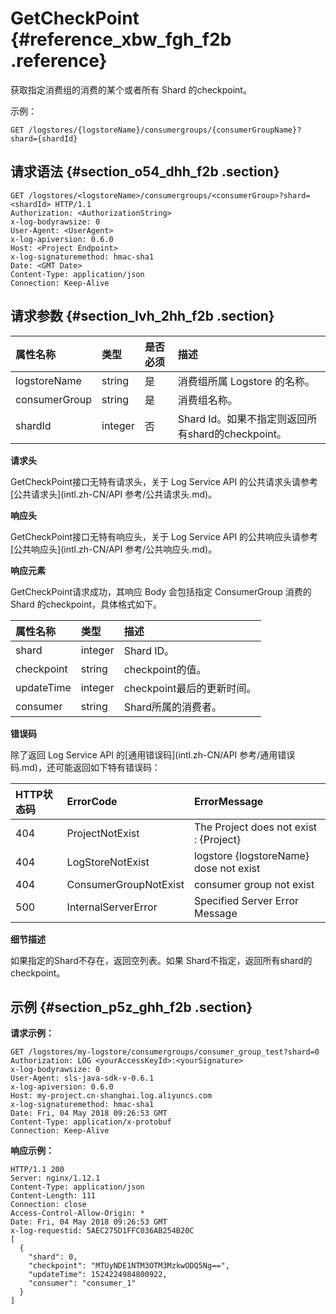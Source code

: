 # GetCheckPoint {#reference_xbw_fgh_f2b .reference}

获取指定消费组的消费的某个或者所有 Shard 的checkpoint。

示例：

```
GET /logstores/{logstoreName}/consumergroups/{consumerGroupName}?shard={shardId}
```

## 请求语法 {#section_o54_dhh_f2b .section}

```
GET /logstores/<logstoreName>/consumergroups/<consumerGroup>?shard=<shardId> HTTP/1.1
Authorization: <AuthorizationString> 
x-log-bodyrawsize: 0
User-Agent: <UserAgent>
x-log-apiversion: 0.6.0
Host: <Project Endpoint>
x-log-signaturemethod: hmac-sha1
Date: <GMT Date>
Content-Type: application/json
Connection: Keep-Alive
```

## 请求参数 {#section_lvh_2hh_f2b .section}

|属性名称|类型|是否必须|描述|
|:---|:-|:---|:-|
|logstoreName|string|是|消费组所属 Logstore 的名称。|
|consumerGroup|string|是|消费组名称。|
|shardId|integer|否|Shard Id。如果不指定则返回所有shard的checkpoint。|

**请求头**

GetCheckPoint接口无特有请求头，关于 Log Service API 的公共请求头请参考[公共请求头](intl.zh-CN/API 参考/公共请求头.md)。

**响应头**

GetCheckPoint接口无特有响应头，关于 Log Service API 的公共响应头请参考[公共响应头](intl.zh-CN/API 参考/公共响应头.md)。

**响应元素**

GetCheckPoint请求成功，其响应 Body 会包括指定 ConsumerGroup 消费的 Shard 的checkpoint，具体格式如下。

|属性名称|类型|描述|
|:---|:-|:-|
|shard|integer|Shard ID。|
|checkpoint|string|checkpoint的值。|
|updateTime|integer|checkpoint最后的更新时间。|
|consumer|string|Shard所属的消费者。|

**错误码**

除了返回 Log Service API 的[通用错误码](intl.zh-CN/API 参考/通用错误码.md)，还可能返回如下特有错误码：

|HTTP状态码|ErrorCode|ErrorMessage|
|:------|:--------|:-----------|
|404|ProjectNotExist|The Project does not exist : \{Project\}|
|404|LogStoreNotExist|logstore \{logstoreName\} dose not exist|
|404|ConsumerGroupNotExist|consumer group not exist|
|500|InternalServerError|Specified Server Error Message|

**细节描述**

如果指定的Shard不存在，返回空列表。如果 Shard不指定，返回所有shard的checkpoint。

## 示例 {#section_p5z_ghh_f2b .section}

**请求示例：**

```
GET /logstores/my-logstore/consumergroups/consumer_group_test?shard=0
Authorization: LOG <yourAccessKeyId>:<yourSignature>
x-log-bodyrawsize: 0
User-Agent: sls-java-sdk-v-0.6.1
x-log-apiversion: 0.6.0
Host: my-project.cn-shanghai.log.aliyuncs.com
x-log-signaturemethod: hmac-sha1
Date: Fri, 04 May 2018 09:26:53 GMT
Content-Type: application/x-protobuf
Connection: Keep-Alive
```

**响应示例：**

```
HTTP/1.1 200
Server: nginx/1.12.1
Content-Type: application/json
Content-Length: 111
Connection: close
Access-Control-Allow-Origin: *
Date: Fri, 04 May 2018 09:26:53 GMT
x-log-requestid: 5AEC275D1FFC036AB254B20C
[
  {
    "shard": 0,
    "checkpoint": "MTUyNDE1NTM3OTM3MzkwODQ5Ng==",
    "updateTime": 1524224984800922,
    "consumer": "consumer_1"
  }
]
```

